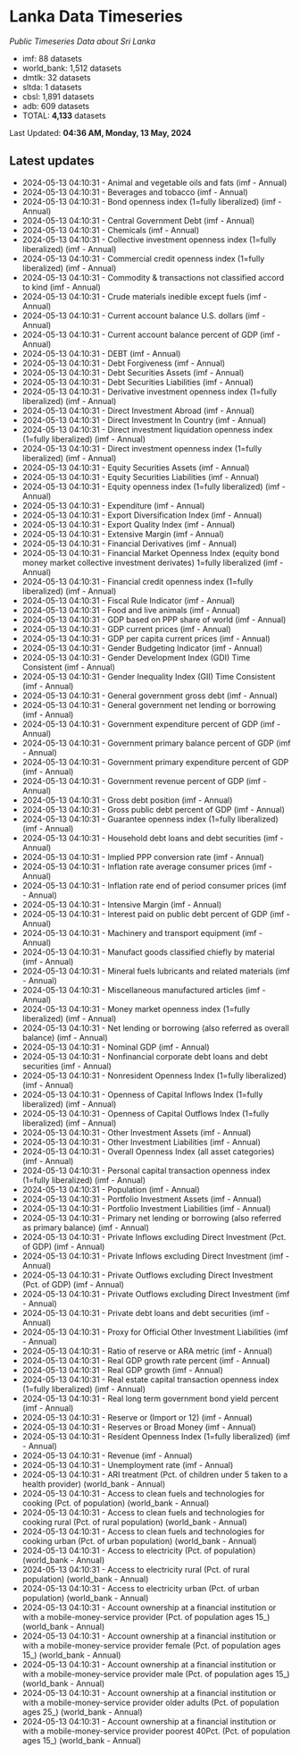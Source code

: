 # Lanka Data Timeseries
*Public Timeseries Data about Sri Lanka*

* imf: 88 datasets
* world_bank: 1,512 datasets
* dmtlk: 32 datasets
* sltda: 1 datasets
* cbsl: 1,891 datasets
* adb: 609 datasets
* TOTAL: **4,133** datasets

Last Updated: **04:36 AM, Monday, 13 May, 2024**

## Latest updates

* 2024-05-13 04:10:31 - Animal and vegetable oils and fats (imf - Annual)
* 2024-05-13 04:10:31 - Beverages and tobacco (imf - Annual)
* 2024-05-13 04:10:31 - Bond openness index (1=fully liberalized) (imf - Annual)
* 2024-05-13 04:10:31 - Central Government Debt (imf - Annual)
* 2024-05-13 04:10:31 - Chemicals (imf - Annual)
* 2024-05-13 04:10:31 - Collective investment openness index (1=fully liberalized) (imf - Annual)
* 2024-05-13 04:10:31 - Commercial credit openness index (1=fully liberalized) (imf - Annual)
* 2024-05-13 04:10:31 - Commodity & transactions not classified accord to kind (imf - Annual)
* 2024-05-13 04:10:31 - Crude materials inedible except fuels (imf - Annual)
* 2024-05-13 04:10:31 - Current account balance U.S. dollars (imf - Annual)
* 2024-05-13 04:10:31 - Current account balance percent of GDP (imf - Annual)
* 2024-05-13 04:10:31 - DEBT (imf - Annual)
* 2024-05-13 04:10:31 - Debt Forgiveness (imf - Annual)
* 2024-05-13 04:10:31 - Debt Securities Assets (imf - Annual)
* 2024-05-13 04:10:31 - Debt Securities Liabilities (imf - Annual)
* 2024-05-13 04:10:31 - Derivative investment openness index (1=fully liberalized) (imf - Annual)
* 2024-05-13 04:10:31 - Direct Investment Abroad (imf - Annual)
* 2024-05-13 04:10:31 - Direct Investment In Country (imf - Annual)
* 2024-05-13 04:10:31 - Direct investment liquidation openness index (1=fully liberalized) (imf - Annual)
* 2024-05-13 04:10:31 - Direct investment openness index (1=fully liberalized) (imf - Annual)
* 2024-05-13 04:10:31 - Equity Securities Assets (imf - Annual)
* 2024-05-13 04:10:31 - Equity Securities Liabilities (imf - Annual)
* 2024-05-13 04:10:31 - Equity openness index (1=fully liberalized) (imf - Annual)
* 2024-05-13 04:10:31 - Expenditure (imf - Annual)
* 2024-05-13 04:10:31 - Export Diversification Index (imf - Annual)
* 2024-05-13 04:10:31 - Export Quality Index (imf - Annual)
* 2024-05-13 04:10:31 - Extensive Margin (imf - Annual)
* 2024-05-13 04:10:31 - Financial Derivatives (imf - Annual)
* 2024-05-13 04:10:31 - Financial Market Openness Index (equity bond money market collective investment derivates) 1=fully liberalized (imf - Annual)
* 2024-05-13 04:10:31 - Financial credit openness index (1=fully liberalized) (imf - Annual)
* 2024-05-13 04:10:31 - Fiscal Rule Indicator (imf - Annual)
* 2024-05-13 04:10:31 - Food and live animals (imf - Annual)
* 2024-05-13 04:10:31 - GDP based on PPP share of world (imf - Annual)
* 2024-05-13 04:10:31 - GDP current prices (imf - Annual)
* 2024-05-13 04:10:31 - GDP per capita current prices (imf - Annual)
* 2024-05-13 04:10:31 - Gender Budgeting Indicator (imf - Annual)
* 2024-05-13 04:10:31 - Gender Development Index (GDI) Time Consistent (imf - Annual)
* 2024-05-13 04:10:31 - Gender Inequality Index (GII) Time Consistent (imf - Annual)
* 2024-05-13 04:10:31 - General government gross debt (imf - Annual)
* 2024-05-13 04:10:31 - General government net lending or borrowing (imf - Annual)
* 2024-05-13 04:10:31 - Government expenditure percent of GDP (imf - Annual)
* 2024-05-13 04:10:31 - Government primary balance percent of GDP (imf - Annual)
* 2024-05-13 04:10:31 - Government primary expenditure percent of GDP (imf - Annual)
* 2024-05-13 04:10:31 - Government revenue percent of GDP (imf - Annual)
* 2024-05-13 04:10:31 - Gross debt position (imf - Annual)
* 2024-05-13 04:10:31 - Gross public debt percent of GDP (imf - Annual)
* 2024-05-13 04:10:31 - Guarantee openness index (1=fully liberalized) (imf - Annual)
* 2024-05-13 04:10:31 - Household debt loans and debt securities (imf - Annual)
* 2024-05-13 04:10:31 - Implied PPP conversion rate (imf - Annual)
* 2024-05-13 04:10:31 - Inflation rate average consumer prices (imf - Annual)
* 2024-05-13 04:10:31 - Inflation rate end of period consumer prices (imf - Annual)
* 2024-05-13 04:10:31 - Intensive Margin (imf - Annual)
* 2024-05-13 04:10:31 - Interest paid on public debt percent of GDP (imf - Annual)
* 2024-05-13 04:10:31 - Machinery and transport equipment (imf - Annual)
* 2024-05-13 04:10:31 - Manufact goods classified chiefly by material (imf - Annual)
* 2024-05-13 04:10:31 - Mineral fuels lubricants and related materials (imf - Annual)
* 2024-05-13 04:10:31 - Miscellaneous manufactured articles (imf - Annual)
* 2024-05-13 04:10:31 - Money market openness index (1=fully liberalized) (imf - Annual)
* 2024-05-13 04:10:31 - Net lending or borrowing (also referred as overall balance) (imf - Annual)
* 2024-05-13 04:10:31 - Nominal GDP (imf - Annual)
* 2024-05-13 04:10:31 - Nonfinancial corporate debt loans and debt securities (imf - Annual)
* 2024-05-13 04:10:31 - Nonresident Openness Index (1=fully liberalized) (imf - Annual)
* 2024-05-13 04:10:31 - Openness of Capital Inflows Index (1=fully liberalized) (imf - Annual)
* 2024-05-13 04:10:31 - Openness of Capital Outflows Index (1=fully liberalized) (imf - Annual)
* 2024-05-13 04:10:31 - Other Investment Assets (imf - Annual)
* 2024-05-13 04:10:31 - Other Investment Liabilities (imf - Annual)
* 2024-05-13 04:10:31 - Overall Openness Index (all asset categories) (imf - Annual)
* 2024-05-13 04:10:31 - Personal capital transaction openness index (1=fully liberalized) (imf - Annual)
* 2024-05-13 04:10:31 - Population (imf - Annual)
* 2024-05-13 04:10:31 - Portfolio Investment Assets (imf - Annual)
* 2024-05-13 04:10:31 - Portfolio Investment Liabilities (imf - Annual)
* 2024-05-13 04:10:31 - Primary net lending or borrowing (also referred as primary balance) (imf - Annual)
* 2024-05-13 04:10:31 - Private Inflows excluding Direct Investment (Pct. of GDP) (imf - Annual)
* 2024-05-13 04:10:31 - Private Inflows excluding Direct Investment (imf - Annual)
* 2024-05-13 04:10:31 - Private Outflows excluding Direct Investment (Pct. of GDP) (imf - Annual)
* 2024-05-13 04:10:31 - Private Outflows excluding Direct Investment (imf - Annual)
* 2024-05-13 04:10:31 - Private debt loans and debt securities (imf - Annual)
* 2024-05-13 04:10:31 - Proxy for Official Other Investment Liabilities (imf - Annual)
* 2024-05-13 04:10:31 - Ratio of reserve or ARA metric (imf - Annual)
* 2024-05-13 04:10:31 - Real GDP growth rate percent (imf - Annual)
* 2024-05-13 04:10:31 - Real GDP growth (imf - Annual)
* 2024-05-13 04:10:31 - Real estate capital transaction openness index (1=fully liberalized) (imf - Annual)
* 2024-05-13 04:10:31 - Real long term government bond yield percent (imf - Annual)
* 2024-05-13 04:10:31 - Reserve or (Import or 12) (imf - Annual)
* 2024-05-13 04:10:31 - Reserves or Broad Money (imf - Annual)
* 2024-05-13 04:10:31 - Resident Openness Index (1=fully liberalized) (imf - Annual)
* 2024-05-13 04:10:31 - Revenue (imf - Annual)
* 2024-05-13 04:10:31 - Unemployment rate (imf - Annual)
* 2024-05-13 04:10:31 - ARI treatment (Pct. of children under 5 taken to a health provider) (world_bank - Annual)
* 2024-05-13 04:10:31 - Access to clean fuels and technologies for cooking (Pct. of population) (world_bank - Annual)
* 2024-05-13 04:10:31 - Access to clean fuels and technologies for cooking rural (Pct. of rural population) (world_bank - Annual)
* 2024-05-13 04:10:31 - Access to clean fuels and technologies for cooking urban (Pct. of urban population) (world_bank - Annual)
* 2024-05-13 04:10:31 - Access to electricity (Pct. of population) (world_bank - Annual)
* 2024-05-13 04:10:31 - Access to electricity rural (Pct. of rural population) (world_bank - Annual)
* 2024-05-13 04:10:31 - Access to electricity urban (Pct. of urban population) (world_bank - Annual)
* 2024-05-13 04:10:31 - Account ownership at a financial institution or with a mobile-money-service provider (Pct. of population ages 15_) (world_bank - Annual)
* 2024-05-13 04:10:31 - Account ownership at a financial institution or with a mobile-money-service provider female (Pct. of population ages 15_) (world_bank - Annual)
* 2024-05-13 04:10:31 - Account ownership at a financial institution or with a mobile-money-service provider male (Pct. of population ages 15_) (world_bank - Annual)
* 2024-05-13 04:10:31 - Account ownership at a financial institution or with a mobile-money-service provider older adults (Pct. of population ages 25_) (world_bank - Annual)
* 2024-05-13 04:10:31 - Account ownership at a financial institution or with a mobile-money-service provider poorest 40Pct. (Pct. of population ages 15_) (world_bank - Annual)